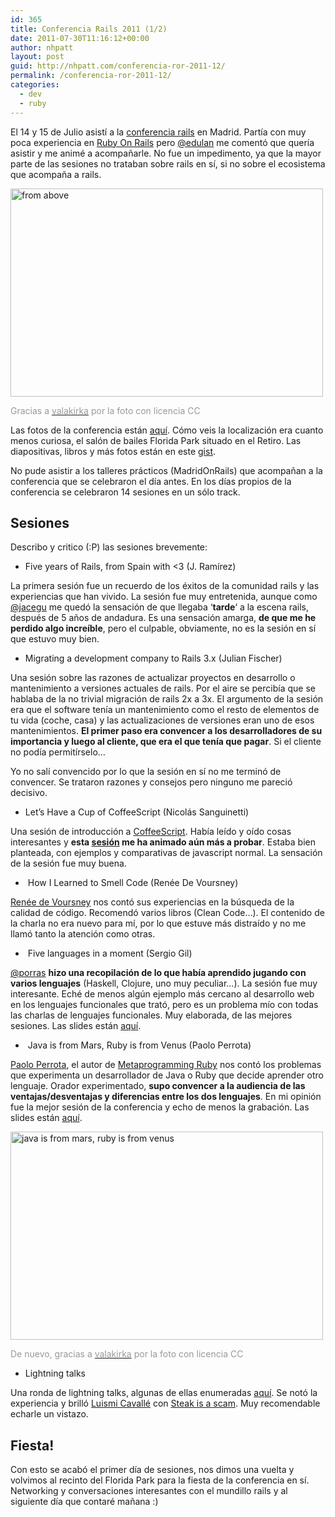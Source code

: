 ```yaml
---
id: 365
title: Conferencia Rails 2011 (1/2)
date: 2011-07-30T11:16:12+00:00
author: nhpatt
layout: post
guid: http://nhpatt.com/conferencia-ror-2011-12/
permalink: /conferencia-ror-2011-12/
categories:
  - dev
  - ruby
---
```

El 14 y 15 de Julio asistí a la [conferencia rails](https://twitter.com/conferenciaror) en Madrid. Partía con muy poca experiencia en [Ruby On Rails](http://rubyonrails.org/) pero [@edulan](https://twitter.com/edulan) me comentó que quería asistir y me animé a acompañarle. No fue un impedimento, ya que la mayor parte de las sesiones no trataban sobre rails en sí, si no sobre el ecosistema que acompaña a rails.

[<img src="http://farm7.static.flickr.com/6017/5954656527_be8fc0a125.jpg" alt="from above" width="500" height="333" />](http://www.flickr.com/photos/valakirka/5954656527/ "from above por valakirka, en Flickr")
  
<span style="color: #999999;">Gracias a <a href="http://www.flickr.com/photos/valakirka/"><span style="color: #999999;">valakirka</span></a> por la foto con licencia CC</span>

Las fotos de la conferencia están [aquí](http://www.flickr.com/groups/conferenciarails/). Cómo veis la localización era cuanto menos curiosa, el salón de bailes Florida Park situado en el Retiro. Las diapositivas, libros y más fotos están en este [gist](https://gist.github.com/arctarus/1099042).

No pude asistir a los talleres prácticos (MadridOnRails) que acompañan a la conferencia que se celebraron el día antes. En los días propios de la conferencia se celebraron 14 sesiones en un sólo track.



## Sesiones

Describo y critico (:P) las sesiones brevemente:

  * Five years of Rails, from Spain with <3 (J. Ramírez)

La primera sesión fue un recuerdo de los éxitos de la comunidad rails y las experiencias que han vivido. La sesión fue muy entretenida, aunque como [@jacegu](https://twitter.com/jacegu) me quedó la sensación de que llegaba &#8216;**tarde**&#8216; a la escena rails, después de 5 años de andadura. Es una sensación amarga, **de que me he perdido algo increíble**, pero el culpable, obviamente, no es la sesión en sí que estuvo muy bien.

  * Migrating a development company to Rails 3.x (Julian Fischer)

Una sesión sobre las razones de actualizar proyectos en desarrollo o mantenimiento a versiones actuales de rails. Por el aire se percibía que se hablaba de la no trivial migración de rails 2x a 3x. El argumento de la sesión era que el software tenía un mantenimiento como el resto de elementos de tu vida (coche, casa) y las actualizaciones de versiones eran uno de esos mantenimientos. **El primer paso era convencer a los desarrolladores de su importancia y luego al cliente, que era el que tenía que pagar**. Si el cliente no podía permitírselo&#8230;

Yo no salí convencido por lo que la sesión en sí no me terminó de convencer. Se trataron razones y consejos pero ninguno me pareció decisivo.

  * Let&#8217;s Have a Cup of CoffeeScript (Nicolás Sanguinetti)

Una sesión de introducción a [CoffeeScript](http://jashkenas.github.io/coffee-script/). Había leído y oído cosas interesantes y **esta [sesión](http://www.slideshare.net/godfoca/lets-have-a-cup-of-coffeescript) me ha animado aún más a probar**. Estaba bien planteada, con ejemplos y comparativas de javascript normal. La sensación de la sesión fue muy buena.

  *  How I Learned to Smell Code (Renée De Voursney)

[Renée de Voursney](https://twitter.com/) nos contó sus experiencias en la búsqueda de la calidad de código. Recomendó varios libros (Clean Code&#8230;). El contenido de la charla no era nuevo para mí, por lo que estuve más distraído y no me llamó tanto la atención como otras.

  *  Five languages in a moment (Sergio Gil)

[@porras](https://twitter.com/porras) **hizo una recopilación de lo que había aprendido jugando con varios lenguajes** (Haskell, Clojure, uno muy peculiar&#8230;). La sesión fue muy interesante. Eché de menos algún ejemplo más cercano al desarrollo web en los lenguajes funcionales que trató, pero es un problema mío con todas las charlas de lenguajes funcionales. Muy elaborada, de las mejores sesiones. Las slides están [aquí](http://www.slideshare.net/sergio.gil/five-languages-in-a-moment).

  *  Java is from Mars, Ruby is from Venus (Paolo Perrota)

[Paolo Perrota](https://twitter.com/nusco), el autor de [Metaprogramming Ruby](http://books.google.fr/books/about/Metaprogramming_Ruby.html?id=86YGQQAACAAJ&redir_esc=y) nos contó los problemas que experimenta un desarrollador de Java o Ruby que decide aprender otro lenguaje. Orador experimentado, **supo convencer a la audiencia de las ventajas/desventajas y diferencias entre los dos lenguajes**. En mi opinión fue la mejor sesión de la conferencia y echo de menos la grabación. Las slides están [aquí](http://www.slideshare.net/paoloperrotta/java-is-from-mars-ruby-is-from-venus).

[<img src="http://farm7.static.flickr.com/6022/5954616147_aae74d57be.jpg" alt="java is from mars, ruby is from venus" width="500" height="333" />](http://www.flickr.com/photos/valakirka/5954616147/ "java is from mars, ruby is from venus por valakirka, en Flickr")
  
<span style="color: #999999;">De nuevo, gracias a <a href="http://www.flickr.com/photos/valakirka/"><span style="color: #999999;">valakirka</span></a> por la foto con licencia CC</span>



  * Lightning talks

Una ronda de lightning talks, algunas de ellas enumeradas [aquí](https://conferenciarails2011.jottit.com/). Se notó la experiencia y brilló [Luismi Cavallé](https://twitter.com/) con [Steak is a scam](http://steak-is-a-scam.herokuapp.com/). Muy recomendable echarle un vistazo.

## Fiesta!

Con esto se acabó el primer día de sesiones, nos dimos una vuelta y volvimos al recinto del Florida Park para la fiesta de la conferencia en sí. Networking y conversaciones interesantes con el mundillo rails y al siguiente día que contaré mañana :)